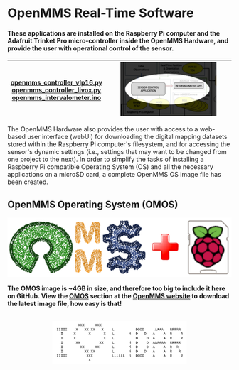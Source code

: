 <h1>OpenMMS Real-Time Software</h1>
<h4>These applications are installed on the Raspberry Pi computer and the Adafruit Trinket Pro micro-controller inside the OpenMMS Hardware, and provide the user with operational control of the sensor.</h4>


| <a href="./openmms_controller_vlp16.py">openmms_controller_vlp16.py</a><br><a href="./openmms_controller_livox.py">openmms_controller_livox.py</a><br><a href="./openmms_intervalometer.ino">openmms_intervalometer.ino</a> | <img width="80%" src="../images/real_time_apps.jpg"> |
|-------------|-------------|

<p>The OpenMMS Hardware also provides the user with access to a web-based user interface (webUI) for downloading the digital mapping datasets stored within the Raspberry Pi computer's filesystem, and for accessing the sensor's dynamic settings (i.e., settings that may want to be changed from one project to the next). In order to simplify the tasks of installing a Raspberry Pi compatible Operating System (OS) and all the necessary applications on a microSD card, a complete OpenMMS OS image file has been created.<br></p>
<h2>OpenMMS Operating System (OMOS)</h2>
<p align="center">
<img src="../images/openmms_os.png">
</p>
<p><b>The OMOS image is ~4GB in size, and therefore too big to include it here on GitHub. View the <a href="https://www.openmms.org/wp-content/uploads/html/openmms_software.html#openmms-operating-system-omos">OMOS</a> section at the <a href="https://www.openmms.org">OpenMMS website</a> to download the latest image file, how easy is that! </b></p>
<p align="center"><br>
<img width="60%" src="../images/i_heart_lidar.png">
</p>
